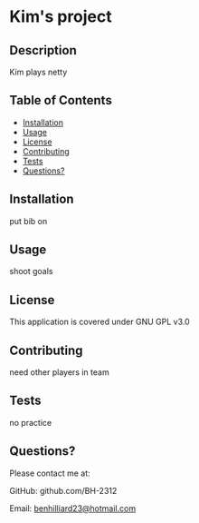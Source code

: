 # Kim's project
     
## Description

Kim plays netty

## Table of Contents

* [Installation](##installation)
* [Usage](#usage)
* [License](#license)
* [Contributing](#contributing)
* [Tests](#tests)
* [Questions?](#questions)


## Installation

put bib on

## Usage

shoot goals

## License

This application is covered under GNU GPL v3.0
    
## Contributing

need other players in team

## Tests

no practice
    
## Questions?

Please contact me at:

GitHub: github.com/BH-2312

Email: benhilliard23@hotmail.com